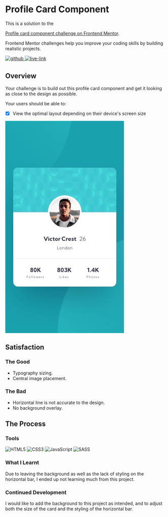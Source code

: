 <!-- USE THIS TEMPLATE FOR FUTURE FRONTEND MENTOR PROJECTS, CLEAN CONSISTENT README'S FOR ALL PROJECTS - PAST SELF. -->

<!-- REPLACE HREFS & PROJECT NAMES -->
<h1>Profile Card Component</h1>
<p>
  This is a solution to the 
  
  [Profile card component challenge on Frontend Mentor](https://www.frontendmentor.io/challenges/profile-card-component-cfArpWshJ).
  
  Frontend Mentor challenges help you improve your coding skills by building realistic projects. 
</p>

<!-- REPLACE HREFS -->
<a href="https://www.frontendmentor.io/solutions/profile-card-component-with-sass-N2Z8uGPAm" target="_blank">
  <img src=https://img.shields.io/badge/solution-3e54a3?&style=for-the-badge&logo=frontendmentor&logoColor=white alt=github style="margin-bottom: 5px;" />
</a>
<a href="https://sleepy-boyd-c2b239.netlify.app/" target="_blank">
  <img src=https://img.shields.io/badge/live%20demo-lightgreen?&style=for-the-badge&logo=html5&logoColor=333 alt=live-link style="margin-bottom: 5px;" />
</a>

<!-- REPLACE TASKS -->
<h2>Overview</h2>
Your challenge is to build out this profile card component and get it looking as close to the design as possible.

Your users should be able to:
- [x] View the optimal layout depending on their device's screen size

<!-- IMAGE MAY NEED REPLACING -->
![](./design/mobile-design.jpg)

<!-- REPLACE LIST ITEMS -->
<h2>Satisfaction</h2>
<h3>The Good</h3>
  <ul>
    <li>Typography sizing.</li>
    <li>Central image placement.</li>
  </ul>
<h3>The Bad</h3>
  <ul>
    <li>Horizontal line is not accurate to the design.</li>
    <li>No background overlay.</li>
  </ul>

<!-- UPDATE ENTIRE SECTION -->
<h2>The Process</h2>
<h3>Tools</h3>
<p>
  <img alt="HTML5" src="https://img.shields.io/badge/-HTML5-red?style=flat-square&logo=html5&logoColor=white" />
  <img alt="CSS3" src="https://img.shields.io/badge/-CSS3-blue?style=flat-square&logo=css3&logoColor=white" />
  <img alt="JavaScript" src="https://img.shields.io/badge/-JavaScript-yellow?style=flat-square&logo=JavaScript&logoColor=white" />
  
  <img alt="SASS" src="https://img.shields.io/badge/-SASS-bf4080?style=flat-square&logo=sass&logoColor=white" />
</p>
<h3>What I Learnt</h3>
  <p>
    Due to leaving the background as well as the lack of styling on the horizontal bar, I ended up not learning much from this project.
  </p>
<h3>Continued Development</h3>
  <p>
    I would like to add the background to this project as intended, and to adjust both the size of the card and the styling of the horizontal bar.
  </p>
  
<!--  Thank you for taking the time to review my projects!  -->
